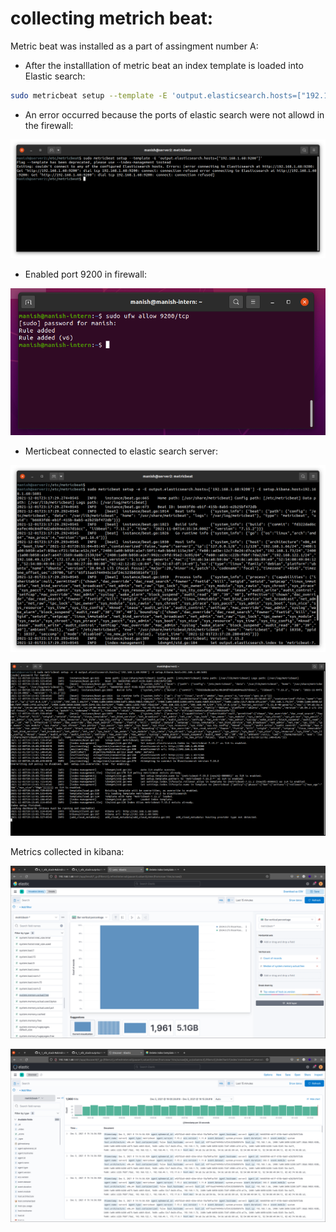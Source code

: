 # collecting metrich beat:

Metric beat was installed as a part of assingment number A:

- After the installlation of metric beat an index template is loaded into Elastic search:

```bash
sudo metricbeat setup --template -E 'output.elasticsearch.hosts=["192.168.1.68:9200"]'

```

- An error occurred because the ports of elastic search were not allowd in the firewall:

![error](https://github.com/LF-DevOps-Intern/6_1_elk_stack-surpriso1997/blob/main/2/screenshots/error-connecting-to-the-elastic-server-from-metricbeat.png)

- Enabled port 9200 in firewall:

![firewall enabled](https://github.com/LF-DevOps-Intern/6_1_elk_stack-surpriso1997/blob/main/2/screenshots/enabled-port-9200.png)

- Merticbeat connected to elastic search server:

![metric ebat connected to server](https://github.com/LF-DevOps-Intern/6_1_elk_stack-surpriso1997/blob/main/2/screenshots/metricbeat-setup.png)

![metricbeat connected to kibana and elasticsearch](https://github.com/LF-DevOps-Intern/6_1_elk_stack-surpriso1997/blob/main/2/screenshots/metric-beat-connected-to-kibana.png)

Metrics collected in kibana:

![visializing memeory](https://github.com/LF-DevOps-Intern/6_1_elk_stack-surpriso1997/blob/main/2/screenshots/visualizing-system-memory.png)

![metic beat logs](https://github.com/LF-DevOps-Intern/6_1_elk_stack-surpriso1997/blob/main/2/screenshots/kiban-logs-ofmetricbeat.png)
